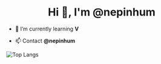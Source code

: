 <h1 align="center">Hi 👋, I'm @nepinhum</h1>

- 🌱 I’m currently learning **V**

- 📫 Contact **@nepinhum**

![Top Langs](https://github-readme-stats.vercel.app/api/top-langs/?username=nxpinhum5326)
